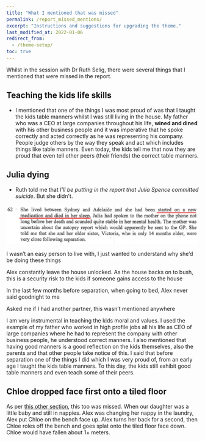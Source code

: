 ```yaml
---
title: "What I mentioned that was missed"
permalink: /report_missed_mentions/
excerpt: "Instructions and suggestions for upgrading the theme."
last_modified_at: 2022-01-06
redirect_from:
  - /theme-setup/
toc: true
---
```

Whilst in the session with Dr Ruth Selig, there were several things that I mentioned that were missed in the report.

## Teaching the kids life skills

- I mentioned that one of the things I was most proud of was that I taught the kids table manners whilst I was still living in the house. My father who was a CEO at large companies throughout his life, **wined and dined** with his other business people and it was imperative that he spoke correctly and acted correctly as he was representing his company. People judge others by the way they speak and act which includes things like table manners. Even today, the kids tell me that now they are proud that even tell other peers (their friends) the correct table manners.

## Julia dying

- Ruth told me that *I’ll be putting in the report that Julia Spence committed suicide*. But she didn't. 

![](../blobs/report_juliadiedinhersleep.png)

I wasn’t an easy person to live with, I just wanted to understand why she’d be doing these things

Alex constantly leave the house unlocked. As the house backs on to bush, this is a security risk to the kids if someone gains access to the house

In the last few months before separation, when going to bed, Alex never said goodnight to me

Asked me if I had another partner, this wasn’t mentioned anywhere

I am very instrumental in teaching the kids moral and values. I used the example of my father who worked in high profile jobs all his life as CEO of large companies where he had to represent the company with other business people, he understood correct manners. I also mentioned that having good manners is a good reflection on the kids themselves, also the parents and that other people take notice of this. I said that before separation one of the things I did which I was very proud of, from an early age I taught the kids table manners. To this day, the kids still exhibit good table manners and even teach some of their peers. 

## Chloe dropped face first onto a tiled floor

As per [this other section](/marcseparation/alex_mental_health/#chloe-dropped-face-first-onto-a-tiled-floor), this too was missed. When our daughter was a little baby and still in nappies. Alex was changing her nappy in the laundry, Alex put Chloe on the bench face up. Alex turns her back for a second, then Chloe roles off the bench and goes splat onto the tiled floor face down. Chloe would have fallen about 1+ meters.

